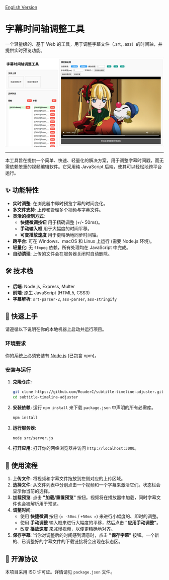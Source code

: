 [English Version](./README.en.md)

# 字幕时间轴调整工具

一个轻量级的、基于 Web 的工具，用于调整字幕文件（.srt, .ass）的时间轴，并提供实时预览功能。

![应用截图](./assets/应用截图.png)

---

本工具旨在提供一个简单、快速、轻量化的解决方案，用于调整字幕时间戳，而无需依赖笨重的视频编辑软件。它采用纯 JavaScript 后端，使其可以轻松地跨平台运行。

## ✨ 功能特性

- **实时调整**: 在浏览器中即时预览字幕的时间变化。
- **多文件支持**: 上传和管理多个视频与字幕文件。
- **灵活的控制方式**:
  - **快捷微调按钮** 用于精确调整 (+/- 50ms)。
  - **手动输入框** 用于大幅度的时间平移。
  - **可变播放速度** 用于更精确地同步时间轴。
- **跨平台**: 可在 Windows、macOS 和 Linux 上运行 (需要 Node.js 环境)。
- **轻量化**: 无 `ffmpeg` 依赖，所有处理均在 JavaScript 中完成。
- **自动清理**: 上传的文件会在服务器关闭时自动删除。

## 🛠️ 技术栈

- **后端**: Node.js, Express, Multer
- **前端**: 原生 JavaScript (HTML5, CSS3)
- **字幕解析**: `srt-parser-2`, `ass-parser`, `ass-stringify`

## 🚀 快速上手

请遵循以下说明在你的本地机器上启动并运行项目。

### 环境要求

你的系统上必须安装有 [Node.js](https://nodejs.org/) (已包含 npm)。

### 安装与运行

1.  **克隆仓库:**
    ```bash
    git clone https://github.com/ReaderC/subtitle-timeline-adjuster.git
    cd subtitle-timeline-adjuster
    ```

2.  **安装依赖:**
    运行 `npm install` 来下载 `package.json` 中声明的所有必需库。
    ```bash
    npm install
    ```

3.  **运行服务器:**
    ```bash
    node src/server.js
    ```

4.  **打开应用:**
    打开你的网络浏览器并访问 `http://localhost:3000`。

## 📝 使用流程

1.  **上传文件**: 将视频和字幕文件拖放到左侧对应的上传区域。
2.  **选择文件**: 从文件列表中分别点击一个视频和一个字幕来激活它们。状态栏会显示你当前的选择。
3.  **加载预览**: 点击 **"加载/重置预览"** 按钮。视频将在播放器中加载，同时字幕文件也会被解析用于预览。
4.  **调整时间**:
    -   使用 **快捷微调** 按钮 (`« -50ms` / `+50ms »`) 来进行小幅度的、即时的调整。
    -   使用 **手动调整** 输入框来进行大幅度的平移，然后点击 **"应用手动调整"**。
    -   改变 **播放速度** 来减慢视频，以便更精确地对齐。
5.  **保存字幕**: 当你对调整后的时间感到满意时，点击 **"保存字幕"** 按钮。一个新的、已调整好的字幕文件的下载链接将会出现在状态区。

## 📄 开源协议

本项目采用 ISC 许可证。详情请见 `package.json` 文件。
